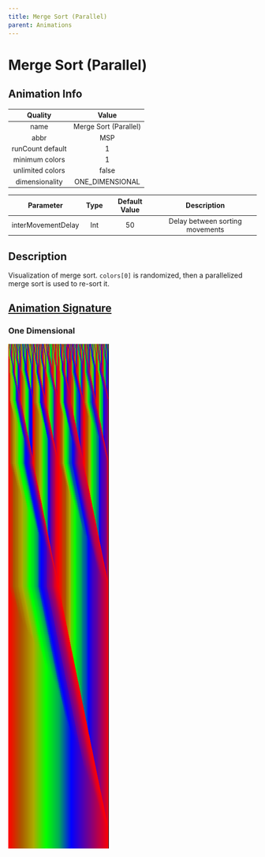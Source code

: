 ```yaml
---
title: Merge Sort (Parallel)
parent: Animations
---
```


<!-- THIS FILE IS AUTOMATICALLY GENERATED -->
<!-- MAKE CHANGES TO THE AnimationInfo INSTANCE ASSOCIATED WITH THIS ANIMATION -->

# Merge Sort (Parallel)

## Animation Info

|Quality|Value|
|:-:|:-:|
|name|Merge Sort (Parallel)|
|abbr|MSP|
|runCount default|1|
|minimum colors|1|
|unlimited colors|false|
|dimensionality|ONE_DIMENSIONAL|

|Parameter|Type|Default Value|Description|
|:-:|:-:|:-:|:-:|
|interMovementDelay|Int|50|Delay between sorting movements|

## Description
Visualization of merge sort.
`colors[0]` is randomized, then a parallelized merge sort is used to re-sort it.

## [Animation Signature](Animation-Signatures)
### One Dimensional

![Merge Sort (Parallel) Signature](/signatures/merge_sort_parallel.png)

